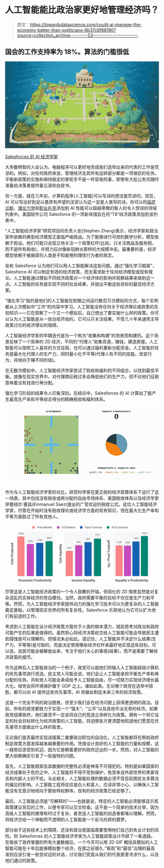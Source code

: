 # 人工智能能比政治家更好地管理经济吗？

> 原文：<https://towardsdatascience.com/could-ai-manage-the-economy-better-than-politicians-6b37c6f68190?source=collection_archive---------53----------------------->

## 国会的工作支持率为 18%。算法的门槛很低

![](img/87404df3a3b152b3f588f8700faa7f74.png)

[Salesforces 的 AI 经济学家](https://einstein.ai/the-ai-economist)

大多数明智的人会认为，电脑程序可以更好地完成我们选举出来的代表的工作是荒谬的。例如，对任何政府来说，管理经济及其所有运转部分都是一项艰巨的任务。平衡新政策的实施和保持稳定的掌舵手不是一件容易的事，即使有大批公务员随时准备给决策者提供备忘录和白皮书。

另一方面，就在几年前，计算机程序(人工智能)可以写诗的想法是荒谬的。现在，AI 可以写出好到足以愚弄有声望的法官认为这一定是人类写的诗。你可以将[癌症诊断](https://jamanetwork.com/journals/jama/fullarticle/2665774)、[理论力学](https://analyticsindiamag.com/newton-vs-neural-networks-exploring-the-unsolved-three-body-problem-with-ml/)和[职业扑克](https://techcrunch.com/2019/07/11/ai-smokes-5-poker-champs-at-a-time-in-no-limit-holdem-with-ruthless-consistency/)添加到 AI 性能可以超越卑微的智人的令人惊讶的领域列表中。美国软件公司 Salesforce 的一项新举措旨在将“T8”经济政策添加到该列表中。

“人工智能经济学家”研究项目的负责人张(Stephen Zhang)表示，经济学家和政治家所依赖的典型经济模型正面临严峻挑战。为了能够进行可控的数学分析，模型依赖于假设。他们可能只会孤立地关注一个政策杠杆(比如，只关注商品及服务税，而不是所有税收)，并努力应对像新冠肺炎那样的大规模冲击。最重要的是，经济模型依赖于被揭穿的人类是不知疲倦的理性行为者的观念。

张和 Salesforce 认为他们可以用人工智能解决这些问题。通过“强化学习框架”，Salesforce AI 可以制定有效的经济政策，而无需求助于任何经济模型或现有理论。人工智能通过模拟不同经济政策对一个经济体的影响并观察结果来做到这一点。人工智能的任务是实现不同的社会结果，并提出平衡这些目标的最佳经济方案。

“强化学习”指的是他们的人工智能在眨眼之间运行数百万次模拟的方式，每个实例都从上次模拟中“工作”的内容中学习。人工智能没有任何关于经济理论或政策的先验知识——它在观察了一个又一个模拟后，自己想出了要实施什么样的政策。你可以认为人工智能是从一张白纸开始的，它可以只关注结果，不受几十年来通常主导政策讨论的经济理论的阻碍。

人工智能经济学家的早期迭代是为一个称为“收集和构建”的场景而构建的。这个场景反映了一个简单的 2D 经济，不同的“代理人”收集资源，赚钱，建造房屋。人工智能可以按照工人喜欢的方式征税，也可以通过福利重新分配资金。人工智能的任务是最大化代理人的生产力，同时最小化不平等(代理人有不同的技能，改变行为，并倾向于赚不同的钱)。

在无数次模拟中，人工智能经济学家尝试了税收和福利的不同组合，以找到最佳平衡。就像在现实世界中，对代理商征税过多会降低他们的生产力，但不对他们征税意味着没有钱进行再分配。

强化学习阶段的结果令人印象深刻。在结论中，Salesforces 的 AI 计算出了能产生最高生产率和平等综合得分的精确税收和福利体系。

![](img/f4c737fa143e40d43fe6fbd3eaaec1d7.png)

作为与人工智能经济学家的对比，研究科学家在更正统的经济政策体系下运行了这一场景。其中包括没有税收或再分配的自由市场体系、美国税收体系以及经济学家伊曼纽尔·塞兹(Emmanuel Saez)提出的广受欢迎的税收公式。这位人工智能经济学家，尽管在开始时没有税收理论或经济学方面的现有知识，但在最大化生产率和平等方面胜过了所有其他人。

![](img/bd02a3ec11167575bb34bb93b102677f.png)

尽管这是人工智能经济政策的一个令人鼓舞的开端，但简化的 2D 情景显然是对复杂混乱的实体经济的苍白模仿。当然，政府需要平衡的目标不仅仅是生产力和平等。然而，为人工智能经济学家提供动力的强化学习技术可以为更复杂的人工智能奠定基础，以管理现实世界的所有复杂性。Salesforce 乐观地认为它可以扩大他们有前途的工作。

考虑到人工智能在设计经济政策方面优于人类的根本潜力，提前思考对政治和政府可能产生的后果是值得的。虽然担心将经济决策权交给人工智能可能会导致民主遭到侵蚀是可以理解的，但情况未必如此。请记住，人工智能并不决定什么结果(生产力、平等等)是可取的，而是决定使用哪些经济杠杆来最好地实现这些目标。可以说，选民可能会被解放出来，专注于他们关心的事情(结果)，而不是需要了解经济政策的细节。

作为这种后人工智能政治的一个例子，政党可以就他们将输入人工智能超级计算机的优先事项进行竞选。民主党人可能会说，他们会让人工智能承担平衡生产率和再分配的任务。共和党人可能会承诺给予人工智能自由，尽一切努力实现经济增长最大化。绿党会将环境保护置于 GDP 之上。诸如此类。无论哪个政党在选举中获胜，都可以向 AI 提供这些优先事项，AI 将据此制定未来三年的经济政策。

这是一个完全不同的政治图景，但至少我们会在经济问题上获得更透明的政治。目前，所有的政党都致力于实现一个“强大”、“公平”以及其他平淡无奇的经济。如果政党组建政府，他们甚至不一定会将自己的竞选立场转化为政策。拥有一个将它设定的社会目标转化为经济政策的人工智能，将迫使各方更清楚地知道他们愿意在优先事项方面做出什么样的取舍。

无论我们是否最终实现该国第二重要政治职位的自动化，人工智能都将在帮助政府制定政策方面发挥越来越重要的作用。凭借设计良好的人工智能的力量和规模，这一趋势应该受到欢迎，因为它是朝着更好的政府迈出的一步。然而，对人工智能的更大依赖确实引发了一些独特的问题。

首先，人工智能框架及其数据的完整性必须是神圣不可侵犯的。特别是如果国家的经济成果处于危险之中，人工智能将不得不受到保护，免受来自外部世界的黑客攻击和内部人士的干扰。与此相关，人工智能处理的数据必须不受目前困扰太多算法的偏见的影响。人工智能工程师往往是白人和富人，应该非常小心，以确保人工智能没有无意识地倾向于那些特权群体。现有的经济政策已经足够了。

最后，人工智能必须是“可解释的”——也就是说，特定的人工智能必须能够显示其政策建议背后的工作，以便专家可以交叉检查。这不是一个简单的技术壮举，因为高级人工智能的推理有时过于复杂，甚至连人工智能的创造者都难以理解。然而，将经济交给一个神秘而不透明的人工智能是一个反乌托邦的噩梦。

部分由于这些技术上的障碍，还没有政治家面临需要使用他们自己的失业计划的风险。但 Salesforces 的人工智能经济学家为人工智能政策设计开辟了一条道路。在吸收了政府掌握的所有大量数据后，一个今天可以用 2D GIF 概括其模拟的人工智能可能在十年后能够模拟整个经济。在那之前很久,“客观”和“最佳”治理的最高准则应该引发一些受欢迎的对话，讨论我们究竟从我们的代表那里寻求什么，以及他们通过的政策。